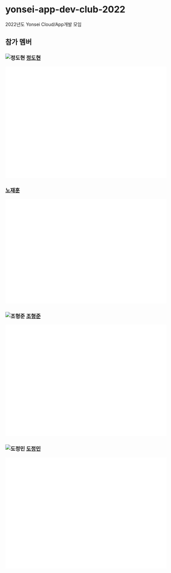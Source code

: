 # yonsei-app-dev-club-2022
2022년도 Yonsei Cloud/App개발 모임

## 참가 멤버

### ![정도현](https://avatars.githubusercontent.com/u/3435720?s=32&v=4) [정도현](https://github.com/serithemage) 
![Metrics](/github-metrics-serithemage.svg)


### [노재훈](https://github.com/nojahoon) 
![Metrics](/github-metrics-nojahoon.svg)

### ![조형준](https://avatars.githubusercontent.com/u/77392219?s=32&v=4) [조형준](https://github.com/hyeongjun-hub) 
![Metrics](/github-metrics-hyeongjun.svg)


### ![도정민](https://avatars.githubusercontent.com/u/49096513?s=32&v=4) [도정민](https://github.com/silverstar0727) 
![Metrics](/github-metrics-silverstar0727.svg)
